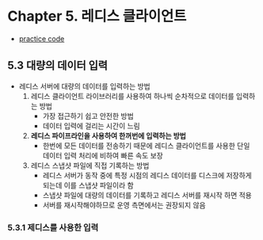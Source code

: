# Chapter 5. 레디스 클라이언트

- [practice code](thisisredis-practice/src/main/java/com/example/thisisredispractice/ch5/)

## 5.3 대량의 데이터 입력

- 레디스 서버에 대량의 데이터를 입력하는 방법
  1. 레디스 클라이언트 라이브러리를 사용하여 하나씩 순차적으로 데이터를 입력하는 방법
     - 가장 접근하기 쉽고 안전한 방법
     - 데이터 입력에 걸리는 시간이 느림
  2. **레디스 파이프라인을 사용하여 한꺼번에 입력하는 방법**
      - 한번에 모든 데이터를 전송하기 때문에 레디스 클라이언트를 사용한 단일 데이터 입력 처리에 비하여 빠른 속도 보장
  3. 레디스 스냅샷 파일에 직접 기록하는 방법
      - 레디스 서버가 동작 중에 특정 시점의 레디스 데이터를 디스크에 저장하게 되는데 이를 스냅샷 파일이라 함
      - 스냅샷 파일에 대량의 데이터를 기록하고 레디스 서버를 재시작 하면 적용
      - 서버를 재시작해야하므로 운영 측면에서는 권장되지 않음

### 5.3.1 제디스를 사용한 입력

